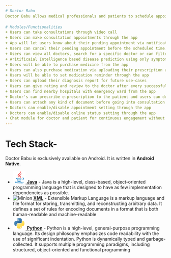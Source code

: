 ```yaml
---
# Doctor Babu
Doctor Babu allows medical professionals and patients to schedule appointments and communicate one-on-one via online video calls with a robust UI. Users can also purchase prescriptions online by selecting a specific pharmaceutical from a large database of medications, uploading a prescription, or using doctorBabu's saved prescription.  Obtain e-prescriptions and set medication alerts. This telemedicine software uses AI to help users identify an ailment based on the symptoms they describe.

# Modules/Functionalities
+ Users can take consultations through video call
+ Users can make consultation appointments through the app
+ App will let users know about their pending appointment via notification just before the appointment or they can track their pending appointment list via appointment list module
+ Users can cancel their pending appointment before the scheduled time.
+ Users can view all doctors, search for a specific doctor or can filter their search according to their needs.
+ Aritificaial Intelligence based disease prediction using only symptoms and doctor suggestion based on predicted disease
+ Users will be able to purchase medicine from the app
+ Users can also purchase medication via uploading their prescription as pdf/image file
+ Users will be able to set medication reminder through the app
+ Users can upload their diagnosis report for future use-cases
+ Users can give rating and review to the doctor after every successful consultation
+ Users can find nearby hospitals with emergency ward from the app
+ Doctor's can prescribe e-prescription to the patient and users can download it through the app
+ Users can attach any kind of document before going into consultation
+ Doctors can enable/disable appointment setting through the app
+ Doctors can enable/disable online status setting through the app
+ Chat module for doctor and patient for continuous engagement without any cost
---
```

# Tech Stack-
Doctor Babu is exclusively available on Android. It is written in **Android Native**.
- <a href="https://www.java.com" target="_blank" rel="noreferrer"> <img src="https://raw.githubusercontent.com/devicons/devicon/master/icons/java/java-original.svg" alt="java" width="40" height="40"/> </a> __[Java](https://www.java.com/en/)__ - Java is a high-level, class-based, object-oriented programming language that is designed to have as few implementation dependencies as possible.
- ![Minion](https://files.softicons.com/download/sport-icons/pretty-office-vii-icons-by-custom-icon-design/png/256x256/Xml-tool.png)  __[XML](https://developer.mozilla.org/en-US/docs/Web/XML/XML_introduction)__ - Extensible Markup Language is a markup language and file format for storing, transmitting, and reconstructing arbitrary data. It defines a set of rules for encoding documents in a format that is both human-readable and machine-readable
- <a href="https://www.python.org" target="_blank" rel="noreferrer"> <img src="https://raw.githubusercontent.com/devicons/devicon/master/icons/python/python-original.svg" alt="python" width="40" height="40"/> </a> __[Python](https://www.python.org)__ - Python is a high-level, general-purpose programming language. Its design philosophy emphasizes code readability with the use of significant indentation. Python is dynamically typed and garbage-collected. It supports multiple programming paradigms, including structured, object-oriented and functional programming
